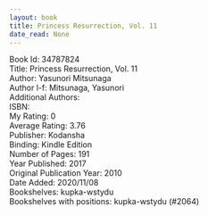 ```yaml
---
layout: book
title: Princess Resurrection, Vol. 11
date_read: None
---
```


Book Id: 34787824<br />
Title: Princess Resurrection, Vol. 11<br />
Author: Yasunori Mitsunaga<br />
Author l-f: Mitsunaga, Yasunori<br />
Additional Authors: <br />
ISBN: <br />
My Rating: 0<br />
Average Rating: 3.76<br />
Publisher: Kodansha<br />
Binding: Kindle Edition<br />
Number of Pages: 191<br />
Year Published: 2017<br />
Original Publication Year: 2010<br />
Date Added: 2020/11/08<br />
Bookshelves: kupka-wstydu<br />
Bookshelves with positions: kupka-wstydu (#2064)<br />

